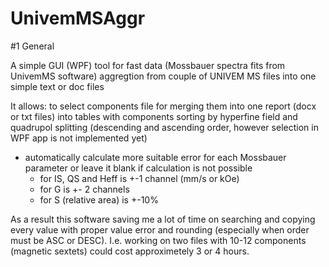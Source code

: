 # UnivemMSAggr
#1 General

A simple GUI (WPF) tool for fast data (Mossbauer spectra fits from UnivemMS software) aggregtion from couple of UNIVEM MS files into one simple text or doc files

It allows:
 to select components file for merging them into one report (docx or txt files) into tables with components sorting by 
  hyperfine field and quadrupol splitting (descending and ascending order, however selection in WPF app is not implemented yet)
- automatically calculate more suitable error for each Mossbauer parameter or leave it blank if calculation is not possible
     - for IS, QS and Heff is +-1 channel (mm/s or kOe)
     - for G is +- 2 channels
     - for S (relative area) is +-10%

As a result this software saving me a lot of time on searching and copying every value with proper value error and rounding (especially when order must be ASC or DESC). I.e. working on two files with 10-12 components (magnetic sextets) could cost approximetely 3 or 4 hours.
